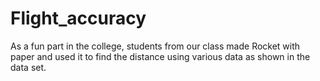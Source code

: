 # Flight_accuracy
As a fun part in the college, students from our class made Rocket with paper and used it to find the distance using various data as shown in the data set.

